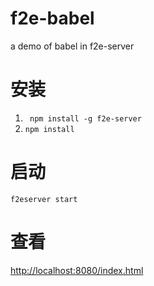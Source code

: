 # f2e-babel
a demo of babel in f2e-server

# 安装
1. `` npm install -g f2e-server``
2. `` npm install ``

# 启动

`` f2eserver start ``

# 查看

[http://localhost:8080/index.html](http://localhost:8080/index.html)